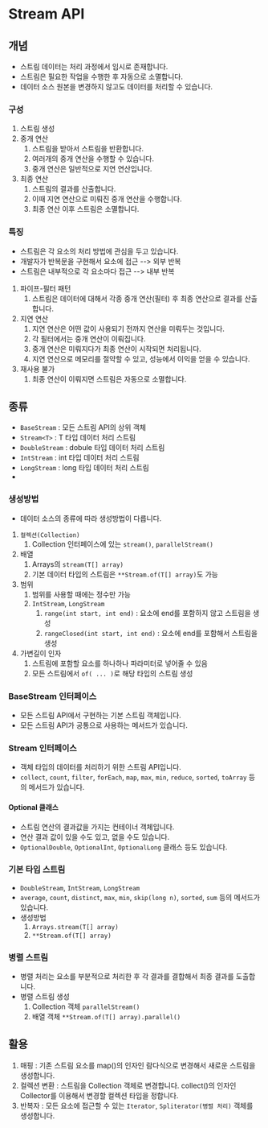 #   Stream API

##  개념
- 스트림 데이터는 처리 과정에서 임시로 존재합니다.
- 스트림은 필요한 작업을 수행한 후 자동으로 소멸합니다.
- 데이터 소스 원본을 변경하지 않고도 데이터를 처리할 수 있습니다.

### 구성
1. 스트림 생성
2. 중개 연산
   1. 스트림을 받아서 스트림을 반환합니다.
   2. 여러개의 중개 연산을 수행할 수 있습니다.
   3. 중개 연산은 일반적으로 지연 연산입니다.
3. 최종 연산
   1. 스트림의 결과를 산출합니다.
   2. 이때 지연 연산으로 미뤄진 중개 연산을 수행합니다.
   3. 최종 연산 이후 스트림은 소멸합니다.

### 특징
- 스트림은 각 요소의 처리 방법에 관심을 두고 있습니다.
- 개발자가 반복문을 구현해서 요소에 접근 --> 외부 반복
- 스트림은 내부적으로 각 요소마다 접근 --> 내부 반복
1. 파이프-필터 패턴
   1. 스트림은 데이터에 대해서 각종 중개 연산(필터) 후 최종 연산으로 결과를 산출합니다.
2. 지연 연산
   1. 지연 연산은 어떤 값이 사용되기 전까지 연산을 미뤄두는 것입니다.
   2. 각 필터에서는 중개 연산이 이뤄집니다.
   3. 중개 연산은 미뤄지다가 최종 연산이 시작되면 처리됩니다.
   4. 지연 연산으로 메모리를 절약할 수 있고, 성능에서 이익을 얻을 수 있습니다.
3. 재사용 불가
   1. 최종 연산이 이뤄지면 스트림은 자동으로 소멸합니다.


##  종류
- `BaseStream` : 모든 스트림 API의 상위 객체
- `Stream<T>` : T 타입 데이터 처리 스트림
- `DoubleStream` : dobule 타입 데이터 처리 스트림
- `IntStream` : int 타입 데이터 처리 스트림
- `LongStream` : long 타입 데이터 처리 스트림
- 
### 생성방법
- 데이터 소스의 종류에 따라 생성방법이 다릅니다.

1. `컬렉션(Collection)`
   1. Collection 인터페이스에 있는 `stream()`, `parallelStream()`
2. 배열
   1. Arrays의 `stream(T[] array)`
   2. 기본 데이터 타입의 스트림은 `**Stream.of(T[] array)`도 가능
3. 범위
   1. 범위를 사용할 때에는 정수만 가능
   2. `IntStream`, `LongStream`
      1. `range(int start, int end)` : 요소에 end를 포함하지 않고 스트림을 생성
      2. `rangeClosed(int start, int end)` : 요소에 end를 포함해서 스트림을 생성
4. 가변길이 인자
   1. 스트림에 포함할 요소를 하나하나 파라미터로 넣어줄 수 있음
   2. 모든 스트림에서 `of( ... )`로 해당 타입의 스트림 생성

### BaseStream 인터페이스
- 모든 스트림 API에서 구현하는 기본 스트림 객체입니다.
- 모든 스트림 API가 공통으로 사용하는 메서드가 있습니다.

### Stream 인터페이스
- 객체 타입의 데이터를 처리하기 위한 스트림 API입니다.
- `collect`, `count`, `filter`, `forEach`, `map`, `max`, `min`, `reduce`, `sorted`, `toArray` 등의 메서드가 있습니다.
#### Optional 클래스
- 스트림 연산의 결과값을 가지는 컨테이너 객체입니다.
- 연산 결과 값이 있을 수도 있고, 없을 수도 있습니다.
- `OptionalDouble`, `OptionalInt`, `OptionalLong` 클래스 등도 있습니다.

### 기본 타입 스트림
- `DoubleStream`, `IntStream`, `LongStream`
- `average`, `count`, `distinct`, `max`, `min`, `skip(long n)`, `sorted`, `sum` 등의 메서드가 있습니다.
- 생성방법
   1. `Arrays.stream(T[] array)`
   2. `**Stream.of(T[] array)`

### 병렬 스트림
- 병렬 처리는 요소를 부분적으로 처리한 후 각 결과를 결합해서 최종 결과를 도출합니다.
- 병렬 스트림 생성
  1. Collection 객체 `parallelStream()`
  2. 배열 객체 `**Stream.of(T[] array).parallel()`


##  활용
1. 매핑 : 기존 스트림 요소를 map()의 인자인 람다식으로 변경해서 새로운 스트림을 생성합니다.
2. 컬렉션 변환 : 스트림을 Collection 객체로 변경합니다. collect()의 인자인 Collector를 이용해서 변경할 컬렉션 타입을 정합니다.
3. 반복자 : 모든 요소에 접근할 수 있는 `Iterator`, `Spliterator(병렬 처리)` 객체를 생성합니다.